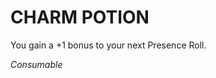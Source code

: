 ﻿---
tags:
  - Item
  - Consumable
name: 'CHARM POTION'
description: 'You gain a +1 bonus to your next Presence Roll.'
---

# CHARM POTION

You gain a +1 bonus to your next Presence Roll.

*Consumable*
